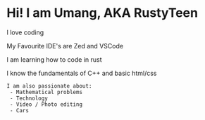 # Hi! I am Umang, AKA RustyTeen
  
  I love coding
  
  My Favourite IDE's are Zed and VSCode
  
  I am learning how to code in rust 
  
  I know the fundamentals of C++ and basic html/css

    I am also passionate about:
     - Mathematical problems
     - Technology
     - Video / Photo editing
     - Cars
    
    
